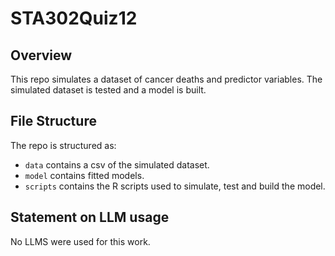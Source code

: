 # STA302Quiz12

## Overview

This repo simulates a dataset of cancer deaths and predictor variables.
The simulated dataset is tested and a model is built.


## File Structure

The repo is structured as:

-   `data` contains a csv of the simulated dataset.
-   `model` contains fitted models.
-   `scripts` contains the R scripts used to simulate, test and build the model.


## Statement on LLM usage

No LLMS were used for this work.
